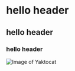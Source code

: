 # hello header
## hello header
### hello header

![Image of Yaktocat](https://octodex.github.com/images/yaktocat.png)
